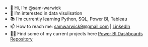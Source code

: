 - 👋 Hi, I’m @sam-warwick 
- 👀 I’m interested in data visulisation
- 📚 I’m currently learning Python, SQL, Power BI, Tableau
- 📫 How to reach me: samwarwick9@gmail.com | [LinkedIn](https://www.linkedin.com/in/sam-warwick/)
- 👨‍💻 Find some of my current projects here [Power BI Dashboards Repository](https://github.com/sam-warwick/PowerBI-Dashboards)
